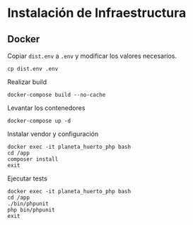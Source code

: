 # Instalación de Infraestructura

## Docker

Copiar `dist.env` a `.env` y modificar los valores necesarios.
```
cp dist.env .env
```
Realizar build
```
docker-compose build --no-cache
```

Levantar los contenedores
```
docker-compose up -d
```

Instalar vendor y configuración
```
docker exec -it planeta_huerto_php bash
cd /app
composer install
exit
```

Ejecutar tests
```
docker exec -it planeta_huerto_php bash
cd /app
./bin/phpunit
php bin/phpunit
exit
```

